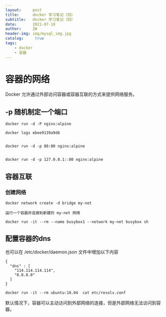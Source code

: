 ```yaml
---
layout:     post
title:      docker 学习笔记（四）
subtitle:   docker 学习笔记（四）
date:       2021-07-18
author:     ZW
header-img: img/mysql_img.jpg
catalog: 	 true
tags:
    - docker
    - 容器
---
```



# 容器的网络
Docker 允许通过外部访问容器或容器互联的方式来提供网络服务。


## -p 随机制定一个端口
```shell script
docker run -d -P nginx:alpine

docker logs ebee9139a9d6


docker run -d -p 80:80 nginx:alpine


docker run -d -p 127.0.0.1::80 nginx:alpine
```

## 容器互联
### 创建网络 
```shell script
docker network create -d bridge my-net
```

```shell script
运行一个容器并连接到新建的 my-net 网络

docker run -it --rm --name busybox1 --network my-net busybox sh
```


## 配置容器的dns

也可以在 /etc/docker/daemon.json 文件中增加以下内容
```shell
{
  "dns" : [
    "114.114.114.114",
    "8.8.8.8"
  ]
}
```

```shell script
docker run -it --rm ubuntu:18.04  cat etc/resolv.conf
```

默认情况下，容器可以主动访问到外部网络的连接，但是外部网络无法访问到容器。
